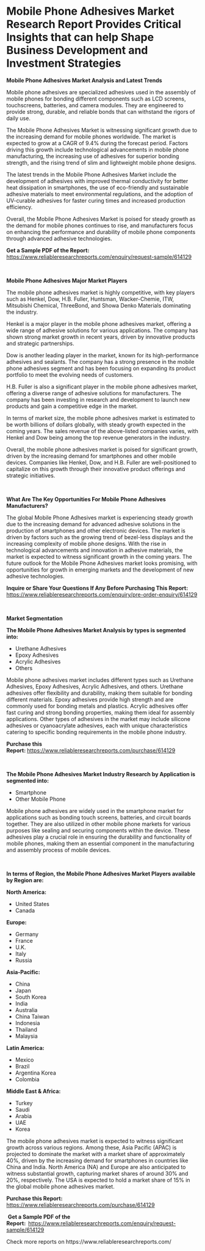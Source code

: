 <p><h1>Mobile Phone Adhesives Market Research Report Provides Critical Insights that can help Shape Business Development and Investment Strategies</h1></p><p><strong>Mobile Phone Adhesives Market Analysis and Latest Trends</strong></p>
<p><p>Mobile phone adhesives are specialized adhesives used in the assembly of mobile phones for bonding different components such as LCD screens, touchscreens, batteries, and camera modules. They are engineered to provide strong, durable, and reliable bonds that can withstand the rigors of daily use.</p><p>The Mobile Phone Adhesives Market is witnessing significant growth due to the increasing demand for mobile phones worldwide. The market is expected to grow at a CAGR of 9.4% during the forecast period. Factors driving this growth include technological advancements in mobile phone manufacturing, the increasing use of adhesives for superior bonding strength, and the rising trend of slim and lightweight mobile phone designs.</p><p>The latest trends in the Mobile Phone Adhesives Market include the development of adhesives with improved thermal conductivity for better heat dissipation in smartphones, the use of eco-friendly and sustainable adhesive materials to meet environmental regulations, and the adoption of UV-curable adhesives for faster curing times and increased production efficiency.</p><p>Overall, the Mobile Phone Adhesives Market is poised for steady growth as the demand for mobile phones continues to rise, and manufacturers focus on enhancing the performance and durability of mobile phone components through advanced adhesive technologies.</p></p>
<p><strong>Get a Sample PDF of the Report:&nbsp;</strong> <a href="https://www.reliableresearchreports.com/enquiry/request-sample/614129">https://www.reliableresearchreports.com/enquiry/request-sample/614129</a></p>
<p>&nbsp;</p>
<p><strong>Mobile Phone Adhesives Major Market Players</strong></p>
<p><p>The mobile phone adhesives market is highly competitive, with key players such as Henkel, Dow, H.B. Fuller, Huntsman, Wacker-Chemie, ITW, Mitsubishi Chemical, ThreeBond, and Showa Denko Materials dominating the industry.</p><p>Henkel is a major player in the mobile phone adhesives market, offering a wide range of adhesive solutions for various applications. The company has shown strong market growth in recent years, driven by innovative products and strategic partnerships.</p><p>Dow is another leading player in the market, known for its high-performance adhesives and sealants. The company has a strong presence in the mobile phone adhesives segment and has been focusing on expanding its product portfolio to meet the evolving needs of customers.</p><p>H.B. Fuller is also a significant player in the mobile phone adhesives market, offering a diverse range of adhesive solutions for manufacturers. The company has been investing in research and development to launch new products and gain a competitive edge in the market.</p><p>In terms of market size, the mobile phone adhesives market is estimated to be worth billions of dollars globally, with steady growth expected in the coming years. The sales revenue of the above-listed companies varies, with Henkel and Dow being among the top revenue generators in the industry.</p><p>Overall, the mobile phone adhesives market is poised for significant growth, driven by the increasing demand for smartphones and other mobile devices. Companies like Henkel, Dow, and H.B. Fuller are well-positioned to capitalize on this growth through their innovative product offerings and strategic initiatives.</p></p>
<p>&nbsp;</p>
<p><strong>What Are The Key Opportunities For Mobile Phone Adhesives Manufacturers?</strong></p>
<p><p>The global Mobile Phone Adhesives market is experiencing steady growth due to the increasing demand for advanced adhesive solutions in the production of smartphones and other electronic devices. The market is driven by factors such as the growing trend of bezel-less displays and the increasing complexity of mobile phone designs. With the rise in technological advancements and innovation in adhesive materials, the market is expected to witness significant growth in the coming years. The future outlook for the Mobile Phone Adhesives market looks promising, with opportunities for growth in emerging markets and the development of new adhesive technologies.</p></p>
<p><strong>Inquire or Share Your Questions If Any Before Purchasing This Report:</strong> <a href="https://www.reliableresearchreports.com/enquiry/pre-order-enquiry/614129">https://www.reliableresearchreports.com/enquiry/pre-order-enquiry/614129</a></p>
<p>&nbsp;</p>
<p><strong>Market Segmentation</strong></p>
<p><strong>The Mobile Phone Adhesives Market Analysis by types is segmented into:</strong></p>
<p><ul><li>Urethane Adhesives</li><li>Epoxy Adhesives</li><li>Acrylic Adhesives</li><li>Others</li></ul></p>
<p><p>Mobile phone adhesives market includes different types such as Urethane Adhesives, Epoxy Adhesives, Acrylic Adhesives, and others. Urethane adhesives offer flexibility and durability, making them suitable for bonding different materials. Epoxy adhesives provide high strength and are commonly used for bonding metals and plastics. Acrylic adhesives offer fast curing and strong bonding properties, making them ideal for assembly applications. Other types of adhesives in the market may include silicone adhesives or cyanoacrylate adhesives, each with unique characteristics catering to specific bonding requirements in the mobile phone industry.</p></p>
<p><strong>Purchase this Report:&nbsp;</strong><a href="https://www.reliableresearchreports.com/purchase/614129">https://www.reliableresearchreports.com/purchase/614129</a></p>
<p>&nbsp;</p>
<p><strong>The Mobile Phone Adhesives Market Industry Research by Application is segmented into:</strong></p>
<p><ul><li>Smartphone</li><li>Other Mobile Phone</li></ul></p>
<p><p>Mobile phone adhesives are widely used in the smartphone market for applications such as bonding touch screens, batteries, and circuit boards together. They are also utilized in other mobile phone markets for various purposes like sealing and securing components within the device. These adhesives play a crucial role in ensuring the durability and functionality of mobile phones, making them an essential component in the manufacturing and assembly process of mobile devices.</p></p>
<p>&nbsp;</p>
<p><strong>In terms of Region, the Mobile Phone Adhesives Market Players available by Region are:</strong></p>
<p>
    <p> <strong> North America: </strong>
        <ul>
            <li>United States</li>
            <li>Canada</li>
        </ul>
        </p> 
    <p> <strong> Europe: </strong>
        <ul>
            <li>Germany</li>
            <li>France</li>
            <li>U.K.</li>
            <li>Italy</li>
            <li>Russia</li>
        </ul>
        </p> 
    <p> <strong> Asia-Pacific: </strong>
        <ul>
            <li>China</li>
            <li>Japan</li>
            <li>South Korea</li>
            <li>India</li>
            <li>Australia</li>
            <li>China Taiwan</li>
            <li>Indonesia</li>
            <li>Thailand</li>
            <li>Malaysia</li>
        </ul>
        </p> 
    <p> <strong> Latin America: </strong>
        <ul>
            <li>Mexico</li>
            <li>Brazil</li>
            <li>Argentina Korea</li>
            <li>Colombia</li>
        </ul>
        </p> 
    <p> <strong> Middle East & Africa: </strong>
        <ul>
            <li>Turkey</li>
            <li>Saudi</li>
            <li>Arabia</li>
            <li>UAE</li>
            <li>Korea</li>
        </ul>
    </p>
    </p>
<p><p>The mobile phone adhesives market is expected to witness significant growth across various regions. Among these, Asia Pacific (APAC) is projected to dominate the market with a market share of approximately 40%, driven by the increasing demand for smartphones in countries like China and India. North America (NA) and Europe are also anticipated to witness substantial growth, capturing market shares of around 30% and 20%, respectively. The USA is expected to hold a market share of 15% in the global mobile phone adhesives market.</p></p>
<p><strong>Purchase this Report: </strong><a href="https://www.reliableresearchreports.com/purchase/614129">https://www.reliableresearchreports.com/purchase/614129</a></p>
<p>&nbsp;<strong>Get a Sample PDF of the Report:&nbsp;&nbsp;</strong><a href="https://www.reliableresearchreports.com/enquiry/request-sample/614129">https://www.reliableresearchreports.com/enquiry/request-sample/614129</a></p>
<p><strong></strong></p>
<p>Check more reports on https://www.reliableresearchreports.com/</p>